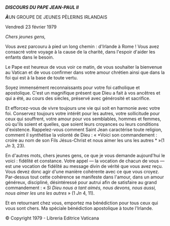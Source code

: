 ***DISCOURS DU PAPE JEAN-PAUL II***

***À***UN GROUPE DE JEUNES PÈLERINS IRLANDAIS

Vendredi 23 février 1979

*Chers jeunes gens,*

Vous avez parcouru à pied un long chemin : d'Irlande à Rome ! Vous avez consacré votre voyage à la cause de la charité, dans l'espoir d'aider les enfants dans le besoin.

Le Pape est heureux de vous voir ce matin, de vous souhaiter la bienvenue au Vatican et de vous confirmer dans votre amour chrétien ainsi que dans la foi qui est à la base de toute vertu.

Soyez immensément reconnaissants pour votre foi catholique et apostolique. C'est un magnifique présent que Dieu a fait à vos ancêtres et qui a été, au cours des siècles, préservé avec générosité et sacrifice.

Et efforcez-vous de vivre toujours une vie qui soit en harmonie avec votre foi. Conservez toujours votre intérêt pour les autres, votre sollicitude pour ceux qui souffrent, votre amour pour vos semblables, hommes et femmes, où qu'ils soient et quelles, que soient leurs croyances ou leurs conditions d'existence. Rappelez-vous comment Saint Jean caractérise toute religion, comment il synthétise la volonté de Dieu : « *Voici son commandement : croire au nom de son Fils Jésus-Christ et nous aimer les uns les autres * »(1 *Jn* 3, 23).

En d'autres mots, chers jeunes gens, ce que je vous demande aujourd'hui le voici : fidélité et constance. Votre appel — la vocation de chacun de vous — est une vocation de fidélité au message divin de vérité que vous avez reçu. Vous devez donc agir d'une manière cohérente avec ce que vous croyez. Par-dessus tout cette cohérence se manifeste dans l'amour, dans un amour généreux, discipliné, désintéressé pour autrui afin de satisfaire au grand commandement : « *Si Dieu nous a tant aimés, nous devons, nous aussi, nous aimer les uns les autres* » (1 *Jn* 4, 11).

Et en retournant chez vous, emportez ma bénédiction pour tous ceux qui vous sont chers. Ma spéciale bénédiction apostolique à toute l'Irlande.

© Copyright 1979 - Libreria Editrice Vaticana